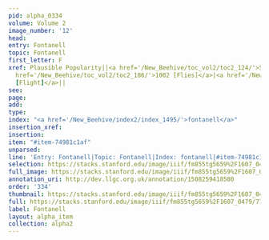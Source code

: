 ```yaml
---
pid: alpha_0334
volume: Volume 2
image_number: '12'
head: 
entry: Fontanell
topic: Fontanell
first_letter: F
xref: Plausible Popularity||<a href='/New_Beehive/toc_vol2/toc2_124/'>522 [Flesh]</a>|<a
  href='/New_Beehive/toc_vol2/toc2_186/'>1002 [Flies]</a>|<a href='/New_Beehive/toc_vol2/toc2_148/'>660
  [Flight]</a>||
see: 
page: 
add: 
type: 
index: "<a href='/New_Beehive/index2/index_1495/'>fontanell</a>"
insertion_xref: 
insertion: 
item: "#item-74981c1af"
unparsed: 
line: 'Entry: Fontanell|Topic: Fontanell|Index: fontanell|#item-74981c1af'
selection: https://stacks.stanford.edu/image/iiif/fm855tg5659%2F1607_0479/778,1996,2951,331/full/0/default.jpg
full_image: https://stacks.stanford.edu/image/iiif/fm855tg5659%2F1607_0479/full/full/0/default.jpg
annotation_uri: http://dev.llgc.org.uk/annotation/1508259418580
order: '334'
thumbnail: https://stacks.stanford.edu/image/iiif/fm855tg5659%2F1607_0479/778,1996,600,180/250,/0/default.jpg
full: https://stacks.stanford.edu/image/iiif/fm855tg5659%2F1607_0479/778,1996,2951,331/full/0/default.jpg
label: Fontanell
layout: alpha_item
collection: alpha2
---
```

